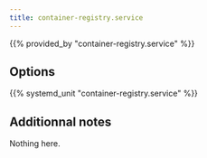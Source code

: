 ```yaml
---
title: container-registry.service
---
```


{{% provided_by "container-registry.service" %}}

## Options

{{% systemd_unit "container-registry.service" %}}

## Additionnal notes

Nothing here.